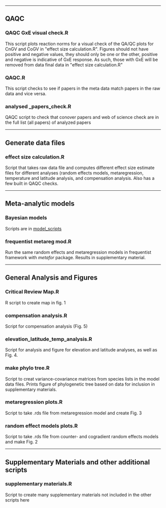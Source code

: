 -----
## QAQC

### QAQC GxE visual check.R
This script plots reaction norms for a visual check of the QA/QC plots for CnGV and CoGV in "effect size calculation.R". Figures should not have positive and negative values, they should only be one or the other, positive and negative is indicative of GxE response. As such, those with GxE will be removed from data final data in "effect size calculation.R"

### QAQC.R
This script checks to see if papers in the meta data match papers in the raw data and vice versa.

### analysed _papers_check.R
QAQC script to check that conover papers and web of science check are in the full list (all papers) of analyzed papers

-----
## Generate data files

### effect size calculation.R
Script that takes raw data file and computes different effect size estimate files for different analyses (random effects models, metaregression, temperature and latitude analysis, and compensation analysis. Also has a few built in QAQC checks.

-----
## Meta-analytic models

### Bayesian models 
Scripts are in [model_scripts](https://github.com/morgan-sparks/CnGV-CoGV-Meta-Analysis/tree/main/Scripts/model%20scripts)

### frequentist metareg mod.R
Run the same random effects and metaregression models in frequentist framework with *metafor* package. Results in supplementary material.

-----
## General Analysis and Figures

### Critical Review Map.R
R script to create map in fig. 1

### compensation analysis.R
Script for compensation analysis (Fig. 5)

### elevation_latitude_temp_analysis.R
Script for analysis and figure for elevation and latitude analyses, as well as Fig. 4.

### make phylo tree.R
Script to creat variance-covariance matrices from species lists in the model data files. Prints figure of phylogenetic tree based on data for inclusion in supplementary materials.

### metaregression plots.R
Script to take .rds file from metaregression model and create Fig. 3

### random effect models plots.R
Script to take .rds file from counter- and cogradient random effects models and make Fig. 2

-----
## Supplementary Materials and other additional scripts

### supplementary materials.R
Script to create many supplementary materials not included in the other scripts here

